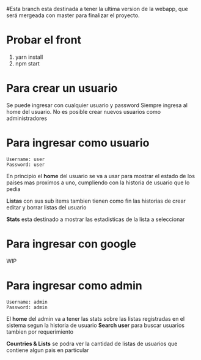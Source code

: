 #Esta branch esta destinada a tener la ultima version de la webapp, que será mergeada con master para finalizar el proyecto.

# Probar el front
1. yarn install
2. npm start

# Para crear un usuario 
Se puede ingresar con cualquier usuario y password
Siempre ingresa al home del usuario. No es posible crear nuevos usuarios como administradores

# Para ingresar como usuario 
```
Username: user
Password: user
```
En principio el **home** del usuario se va a usar para mostrar el estado de los paises mas proximos a uno, cumpliendo con la historia de usuario que lo pedia

**Listas** con sus sub items tambien tienen como fin las historias de crear editar y borrar listas del usuario

**Stats** esta destinado a mostrar las estadisticas de la lista a seleccionar

# Para ingresar con google
WIP 

# Para ingresar como admin
```
Username: admin
Password: admin
```
El **home** del admin va a tener las stats sobre las listas registradas en el sistema segun la historia de usuario
**Search user** para buscar usuarios tambien por requerimiento

**Countries & Lists** se podra ver la cantidad de listas de usuarios que contiene algun pais en particular


